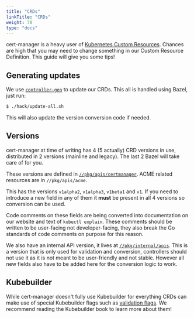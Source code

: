 ```yaml
---
title: "CRDs"
linkTitle: "CRDs"
weight: 70
type: "docs"
---
```


cert-manager is a heavy user of [Kubernetes Custom Resources](https://kubernetes.io/docs/concepts/extend-kubernetes/api-extension/custom-resources/).
Chances are high that you may need to change something in our Custom Resource Definition. This guide will give you some tips!

## Generating updates

We use [`controller-gen`](https://book.kubebuilder.io/reference/controller-gen.html) to update our CRDs.
This all is handled using Bazel, just run:
```bash
$ ./hack/update-all.sh
```

This will also update the version conversion code if needed.

## Versions

cert-manager at time of writing has 4 (5 actually) CRD versions in use, distributed in 2 versions (mainline and legacy). The last 2 Bazel will take care of for you.

These versions are defined in [`//pkg/apis/certmanager`](https://github.com/jetstack/cert-manager/tree/master/pkg/apis/certmanager). ACME related resources are in `//pkg/apis/acme`.

This has the versions `v1alpha2`, `v1alpha3`, `v1beta1` and `v1`.
If you need to introduce a new field in any of them it **must** be present in all 4 versions so conversion can be used.

Code comments on these fields are being converted into documentation on our website and text of `kubectl explain`.
These comments should be written to be user-facing not developer-facing, they also break the Go standards of code comments on purpose for this reason.

We also have an internal API version, it lives at [`//pkg/internal/apis`](https://github.com/jetstack/cert-manager/tree/master/pkg/internal/apis).
This is a version that is only used for validation and conversion, controllers should not use it as it is not meant to be user-friendly and not stable.
However all new fields also have to be added here for the conversion logic to work.


## Kubebuilder

While cert-manager doesn't fully use Kubebuilder for everything CRDs can make use of special Kubebuilder flags such as [validation flags](https://book.kubebuilder.io/reference/markers/crd-validation.html). We recommend reading the Kubebuilder book to learn more about them!
